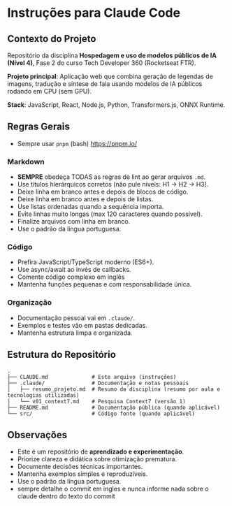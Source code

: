 # Instruções para Claude Code

## Contexto do Projeto

Repositório da disciplina **Hospedagem e uso de modelos públicos de IA (Nível 4)**,
Fase 2 do curso Tech Developer 360 (Rocketseat FTR).

**Projeto principal**: Aplicação web que combina geração de legendas de imagens,
tradução e síntese de fala usando modelos de IA públicos rodando em CPU (sem GPU).

**Stack**: JavaScript, React, Node.js, Python, Transformers.js, ONNX Runtime.

## Regras Gerais

- Sempre usar `pnpm` (bash) <https://pnpm.io/>

### Markdown

- **SEMPRE** obedeça TODAS as regras de lint ao gerar arquivos `.md`.
- Use títulos hierárquicos corretos (não pule níveis: H1 → H2 → H3).
- Deixe linha em branco antes e depois de blocos de código.
- Deixe linha em branco antes e depois de listas.
- Use listas ordenadas quando a sequência importa.
- Evite linhas muito longas (max 120 caracteres quando possível).
- Finalize arquivos com linha em branco.
- Use o padrão da língua portuguesa.

### Código

- Prefira JavaScript/TypeScript moderno (ES6+).
- Use async/await ao invés de callbacks.
- Comente código complexo em inglês
- Mantenha funções pequenas e com responsabilidade única.

### Organização

- Documentação pessoal vai em `.claude/`.
- Exemplos e testes vão em pastas dedicadas.
- Mantenha estrutura limpa e organizada.

## Estrutura do Repositório

```text
.
├── CLAUDE.md              # Este arquivo (instruções)
├── .claude/               # Documentação e notas pessoais
│   ├── resumo_projeto.md  # Resumo da disciplina (resumo por aula e tecnologias utilizadas)
│   └── v01_context7.md    # Pesquisa Context7 (versão 1)
├── README.md              # Documentação pública (quando aplicável)
└── src/                   # Código fonte (quando aplicável)
```

## Observações

- Este é um repositório de **aprendizado e experimentação**.
- Priorize clareza e didática sobre otimização prematura.
- Documente decisões técnicas importantes.
- Mantenha exemplos simples e reproduzíveis.
- Use o padrão da língua portuguesa.
- sempre detalhe o commit em ingles e nunca informe nada sobre o claude dentro do texto do commit